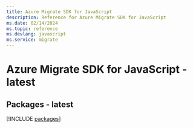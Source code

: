 ```yaml
---
title: Azure Migrate SDK for JavaScript
description: Reference for Azure Migrate SDK for JavaScript
ms.date: 02/14/2024
ms.topic: reference
ms.devlang: javascript
ms.service: migrate
---
```

# Azure Migrate SDK for JavaScript - latest
## Packages - latest
[!INCLUDE [packages](migrate-index.md)]